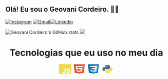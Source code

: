 ## Olá! Eu sou o Geovani Cordeiro. 🖖🏽

[![Instagram](https://img.shields.io/badge/Instagram-E4405F?style=for-the-badge&logo=instagram&logoColor=white)](https://www.instagram.com/geovanigcs/)
[![Gmail](https://img.shields.io/badge/Gmail-D14836?style=for-the-badge&logo=gmail&logoColor=white)](mailto:geovanicordeiro13@gmail.com)[![Linkedin](https://img.shields.io/badge/LinkedIn-0077B5?style=for-the-badge&logo=linkedin&logoColor=white)](https://www.linkedin.com/in/geovani-cordeiro-bb7931111/)

![Geovani Cordeiro's GitHub stats](https://github-readme-stats.vercel.app/api?username=geovanigcs&show_icons=true&theme=dark)
<img height="150em" src="https://github-readme-stats.vercel.app/api/top-langs/?username=geovanigcs&layout=compact&langs_count=7&theme=dracula"/><br>
<h1 align="center">Tecnologias que eu uso no meu dia</h1>
<div  align="center"> 
    <img align="center" height="30" width="40" alt="js-icon"  src="https://raw.githubusercontent.com/devicons/devicon/master/icons/javascript/javascript-plain.svg">
    <img align="center" height="30" width="40" alt="html-icon" src="https://raw.githubusercontent.com/devicons/devicon/master/icons/html5/html5-original.svg">
    <img align="center" height="30" width="40" alt="css-icon" src="https://raw.githubusercontent.com/devicons/devicon/master/icons/css3/css3-original.svg">
     <img align="center" alt="Rafa-Python" height="30" width="40" src="https://raw.githubusercontent.com/devicons/devicon/master/icons/python/python-original.svg">
   </div>
